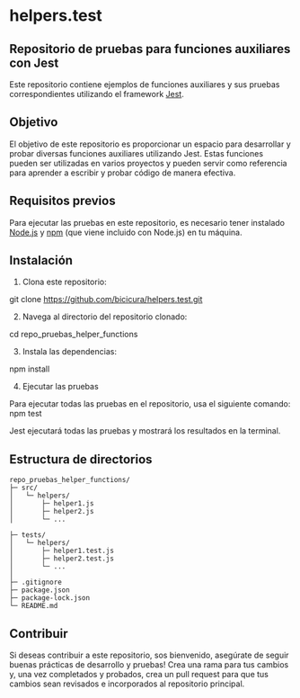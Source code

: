 # helpers.test

## Repositorio de pruebas para funciones auxiliares con Jest

Este repositorio contiene ejemplos de funciones auxiliares y sus pruebas correspondientes utilizando el framework [Jest](https://jestjs.io/).

## Objetivo

El objetivo de este repositorio es proporcionar un espacio para desarrollar y probar diversas funciones auxiliares utilizando Jest. Estas funciones pueden ser utilizadas en varios proyectos y pueden servir como referencia para aprender a escribir y probar código de manera efectiva.

## Requisitos previos

Para ejecutar las pruebas en este repositorio, es necesario tener instalado [Node.js](https://nodejs.org/) y [npm](https://www.npmjs.com/) (que viene incluido con Node.js) en tu máquina.

## Instalación

1. Clona este repositorio:

git clone https://github.com/bicicura/helpers.test.git


2. Navega al directorio del repositorio clonado:

cd repo_pruebas_helper_functions


3. Instala las dependencias:

npm install


4. Ejecutar las pruebas

Para ejecutar todas las pruebas en el repositorio, usa el siguiente comando:
npm test

Jest ejecutará todas las pruebas y mostrará los resultados en la terminal.


## Estructura de directorios

```plaintext
repo_pruebas_helper_functions/
├─ src/
│   └─ helpers/
│       ├─ helper1.js
│       ├─ helper2.js
│       └─ ...

├─ tests/
│   └─ helpers/
│       ├─ helper1.test.js
│       ├─ helper2.test.js
│       └─ ...
│    
├─ .gitignore
├─ package.json
├─ package-lock.json
└─ README.md
```


## Contribuir

Si deseas contribuir a este repositorio, sos bienvenido, asegúrate de seguir buenas prácticas de desarrollo y pruebas! Crea una rama para tus cambios y, una vez completados y probados, crea un pull request para que tus cambios sean revisados e incorporados al repositorio principal.